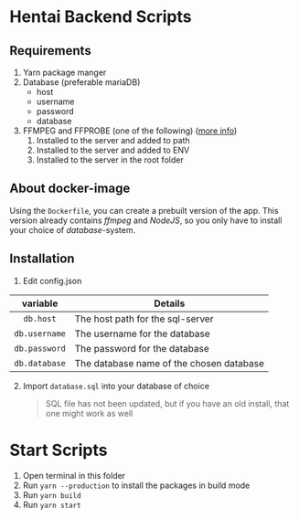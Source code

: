 # Hentai Backend Scripts

## Requirements

1. Yarn package manger
2. Database (preferable mariaDB)
    - host
    - username
    - password
    - database
3. FFMPEG and FFPROBE (one of the following) ([more info](https://github.com/fluent-ffmpeg/node-fluent-ffmpeg#prerequisites))
    1. Installed to the server and added to path
    2. Installed to the server and added to ENV
    3. Installed to the server in the root folder

## About docker-image

Using the `Dockerfile`, you can create a prebuilt version of the app. This version already contains _ffmpeg_ and _NodeJS_, so you only have to install your choice of _database_-system.

## Installation

1. Edit config.json

|   variable    | Details                                  |
| :-----------: | ---------------------------------------- |
|   `db.host`   | The host path for the sql-server         |
| `db.username` | The username for the database            |
| `db.password` | The password for the database            |
| `db.database` | The database name of the chosen database |

2. Import `database.sql` into your database of choice
    > SQL file has not been updated, but if you have an old install, that one might work as well

# Start Scripts

1. Open terminal in this folder
2. Run `yarn --production` to install the packages in build mode
3. Run `yarn build`
4. Run `yarn start`
